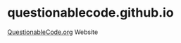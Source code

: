 questionablecode.github.io
==========================

[QuestionableCode.org](https://questionablecode.org) Website
